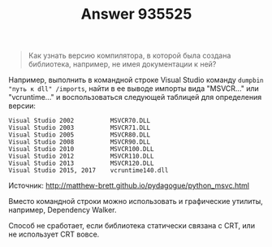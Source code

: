 ﻿---
title: "Answer 935525"
se.owner.user_id: 240512
se.owner.display_name: "MSDN.WhiteKnight"
se.owner.link: "https://ru.stackoverflow.com/users/240512/msdn-whiteknight"
se.answer_id: 935525
se.question_id: 935440
se.post_type: answer
se.score: 0
se.is_accepted: True
---
<blockquote>
  <p>Как узнать версию компилятора, в которой была создана библиотека, например, не имея документации к ней?</p>
</blockquote>

<p>Например, выполнить в командной строке Visual Studio команду <code>dumpbin "путь к dll" /imports</code>, найти в ее выводе импорты вида "MSVCR..." или "vcruntime..." и воспользоваться следующей таблицей для определения версии:</p>

<pre class="lang-none prettyprint-override"><code>Visual Studio 2002          MSVCR70.DLL 
Visual Studio 2003          MSVCR71.DLL 
Visual Studio 2005          MSVCR80.DLL 
Visual Studio 2008          MSVCR90.DLL 
Visual Studio 2010          MSVCR100.DLL
Visual Studio 2012          MSVCR110.DLL    
Visual Studio 2013          MSVCR120.DLL    
Visual Studio 2015, 2017    vcruntime140.dll
</code></pre>

<p>Источник: <a href="http://matthew-brett.github.io/pydagogue/python_msvc.html" rel="nofollow noreferrer">http://matthew-brett.github.io/pydagogue/python_msvc.html</a></p>

<p>Вместо командной строки можно использовать и графические утилиты, например, Dependency Walker.</p>

<p>Способ не сработает, если библиотека статически связана с CRT, или не использует CRT вовсе.</p>
